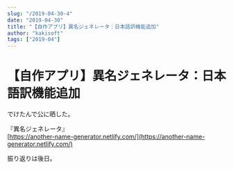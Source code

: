 ```yaml
---
slug: "/2019-04-30-4"
date: "2019-04-30"
title: "【自作アプリ】異名ジェネレータ：日本語訳機能追加"
author: "kakisoft"
tags: ["2019-04"]
---
```

# 【自作アプリ】異名ジェネレータ：日本語訳機能追加

でけたんで公に晒した。  

『異名ジェネレータ』  
[https://another-name-generator.netlify.com/](https://another-name-generator.netlify.com/)  

振り返りは後日。  
